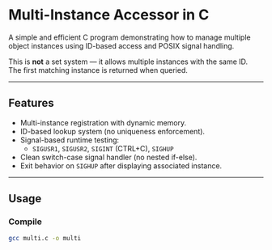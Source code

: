 # Multi-Instance Accessor in C

A simple and efficient C program demonstrating how to manage multiple object instances using ID-based access and POSIX signal handling.

This is **not** a set system — it allows multiple instances with the same ID.  
The first matching instance is returned when queried.

---

## Features
- Multi-instance registration with dynamic memory.
- ID-based lookup system (no uniqueness enforcement).
- Signal-based runtime testing:
  - `SIGUSR1`, `SIGUSR2`, `SIGINT` (CTRL+C), `SIGHUP`
- Clean switch-case signal handler (no nested if-else).
- Exit behavior on `SIGHUP` after displaying associated instance.

---

## Usage

### Compile

```bash
gcc multi.c -o multi
